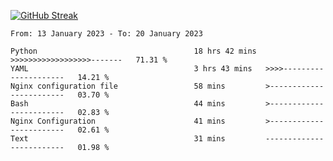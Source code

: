 [![GitHub Streak](https://streak-stats.demolab.com?user=renren-017&theme=sea&hide_border=true&background=DD272700)](https://git.io/streak-stats)

<!--START_SECTION:waka-->

```text
From: 13 January 2023 - To: 20 January 2023

Python                                   18 hrs 42 mins  >>>>>>>>>>>>>>>>>>-------   71.31 %
YAML                                     3 hrs 43 mins   >>>>---------------------   14.21 %
Nginx configuration file                 58 mins         >------------------------   03.70 %
Bash                                     44 mins         >------------------------   02.83 %
Nginx Configuration                      41 mins         >------------------------   02.61 %
Text                                     31 mins         -------------------------   01.98 %
```

<!--END_SECTION:waka-->
